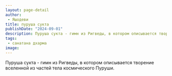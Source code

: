 ```yaml
---
layout: page-detail
author:
 - Яшодеви
title: пуруша сукта
publishDate: "2024-09-01"
description: Пуруша сукта - гимн из Ригведы, в котором описывается творение вселенной из частей тела космического Пуруши.
tags:
 - санатана дхарма
image: 
---
```


Пуруша сукта - гимн из Ригведы, в котором описывается творение вселенной из частей тела космического Пуруши.

